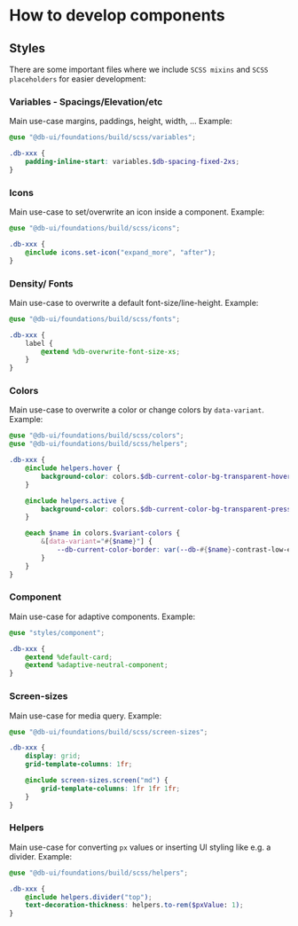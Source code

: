# How to develop components

## Styles

There are some important files where we include `SCSS mixins` and `SCSS placeholders` for easier development:

### Variables - Spacings/Elevation/etc

Main use-case margins, paddings, height, width, ... Example:

```scss
@use "@db-ui/foundations/build/scss/variables";

.db-xxx {
	padding-inline-start: variables.$db-spacing-fixed-2xs;
}
```

### Icons

Main use-case to set/overwrite an icon inside a component. Example:

```scss
@use "@db-ui/foundations/build/scss/icons";

.db-xxx {
	@include icons.set-icon("expand_more", "after");
}
```

### Density/ Fonts

Main use-case to overwrite a default font-size/line-height. Example:

```scss
@use "@db-ui/foundations/build/scss/fonts";

.db-xxx {
	label {
		@extend %db-overwrite-font-size-xs;
	}
}
```

### Colors

Main use-case to overwrite a color or change colors by `data-variant`. Example:

```scss
@use "@db-ui/foundations/build/scss/colors";
@use "@db-ui/foundations/build/scss/helpers";

.db-xxx {
	@include helpers.hover {
		background-color: colors.$db-current-color-bg-transparent-hover;
	}

	@include helpers.active {
		background-color: colors.$db-current-color-bg-transparent-pressed;
	}

	@each $name in colors.$variant-colors {
		&[data-variant="#{$name}"] {
			--db-current-color-border: var(--db-#{$name}-contrast-low-enabled);
		}
	}
}
```

### Component

Main use-case for adaptive components. Example:

```scss
@use "styles/component";

.db-xxx {
	@extend %default-card;
	@extend %adaptive-neutral-component;
}
```

### Screen-sizes

Main use-case for media query. Example:

```scss
@use "@db-ui/foundations/build/scss/screen-sizes";

.db-xxx {
	display: grid;
	grid-template-columns: 1fr;

	@include screen-sizes.screen("md") {
		grid-template-columns: 1fr 1fr 1fr;
	}
}
```

### Helpers

Main use-case for converting `px` values or inserting UI styling like e.g. a divider. Example:

```scss
@use "@db-ui/foundations/build/scss/helpers";

.db-xxx {
	@include helpers.divider("top");
	text-decoration-thickness: helpers.to-rem($pxValue: 1);
}
```
